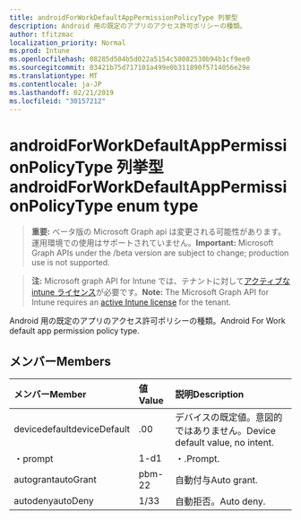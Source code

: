 ```yaml
---
title: androidForWorkDefaultAppPermissionPolicyType 列挙型
description: Android 用の既定のアプリのアクセス許可ポリシーの種類。
author: tfitzmac
localization_priority: Normal
ms.prod: Intune
ms.openlocfilehash: 08285d504b5d022a5154c58082530b94b1cf9ee0
ms.sourcegitcommit: 03421b75d717101a499e0b311890f5714056e29e
ms.translationtype: MT
ms.contentlocale: ja-JP
ms.lasthandoff: 02/21/2019
ms.locfileid: "30157212"
---
```

# <a name="androidforworkdefaultapppermissionpolicytype-enum-type"></a><span data-ttu-id="072e7-103">androidForWorkDefaultAppPermissionPolicyType 列挙型</span><span class="sxs-lookup"><span data-stu-id="072e7-103">androidForWorkDefaultAppPermissionPolicyType enum type</span></span>

> <span data-ttu-id="072e7-104">**重要:** ベータ版の Microsoft Graph api は変更される可能性があります。運用環境での使用はサポートされていません。</span><span class="sxs-lookup"><span data-stu-id="072e7-104">**Important:** Microsoft Graph APIs under the /beta version are subject to change; production use is not supported.</span></span>

> <span data-ttu-id="072e7-105">**注:** Microsoft graph API for Intune では、テナントに対して[アクティブな intune ライセンス](https://go.microsoft.com/fwlink/?linkid=839381)が必要です。</span><span class="sxs-lookup"><span data-stu-id="072e7-105">**Note:** The Microsoft Graph API for Intune requires an [active Intune license](https://go.microsoft.com/fwlink/?linkid=839381) for the tenant.</span></span>

<span data-ttu-id="072e7-106">Android 用の既定のアプリのアクセス許可ポリシーの種類。</span><span class="sxs-lookup"><span data-stu-id="072e7-106">Android For Work default app permission policy type.</span></span>

## <a name="members"></a><span data-ttu-id="072e7-107">メンバー</span><span class="sxs-lookup"><span data-stu-id="072e7-107">Members</span></span>
|<span data-ttu-id="072e7-108">メンバー</span><span class="sxs-lookup"><span data-stu-id="072e7-108">Member</span></span>|<span data-ttu-id="072e7-109">値</span><span class="sxs-lookup"><span data-stu-id="072e7-109">Value</span></span>|<span data-ttu-id="072e7-110">説明</span><span class="sxs-lookup"><span data-stu-id="072e7-110">Description</span></span>|
|:---|:---|:---|
|<span data-ttu-id="072e7-111">devicedefault</span><span class="sxs-lookup"><span data-stu-id="072e7-111">deviceDefault</span></span>|<span data-ttu-id="072e7-112">.0</span><span class="sxs-lookup"><span data-stu-id="072e7-112">0</span></span>|<span data-ttu-id="072e7-113">デバイスの既定値。意図的ではありません。</span><span class="sxs-lookup"><span data-stu-id="072e7-113">Device default value, no intent.</span></span>|
|<span data-ttu-id="072e7-114">・</span><span class="sxs-lookup"><span data-stu-id="072e7-114">prompt</span></span>|<span data-ttu-id="072e7-115">1-d</span><span class="sxs-lookup"><span data-stu-id="072e7-115">1</span></span>|<span data-ttu-id="072e7-116">・.</span><span class="sxs-lookup"><span data-stu-id="072e7-116">Prompt.</span></span>|
|<span data-ttu-id="072e7-117">autogrant</span><span class="sxs-lookup"><span data-stu-id="072e7-117">autoGrant</span></span>|<span data-ttu-id="072e7-118">pbm-2</span><span class="sxs-lookup"><span data-stu-id="072e7-118">2</span></span>|<span data-ttu-id="072e7-119">自動付与</span><span class="sxs-lookup"><span data-stu-id="072e7-119">Auto grant.</span></span>|
|<span data-ttu-id="072e7-120">autodeny</span><span class="sxs-lookup"><span data-stu-id="072e7-120">autoDeny</span></span>|<span data-ttu-id="072e7-121">1/3</span><span class="sxs-lookup"><span data-stu-id="072e7-121">3</span></span>|<span data-ttu-id="072e7-122">自動拒否。</span><span class="sxs-lookup"><span data-stu-id="072e7-122">Auto deny.</span></span>|




